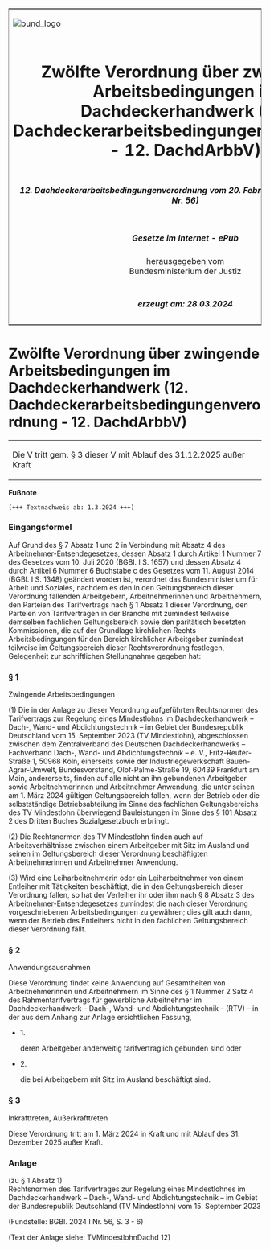 <span id="DECKBLATT.html"></span>

<table border="0" frame="border" width="100%">

<tr valign="top">

<td align="left">

![bund\_logo](BfJ_2021_Web_de_de.gif)

</td>

<td align="right">

 

</td>

</tr>

<tr align="center" valign="middle">

<td colspan="2">

# Zwölfte Verordnung über zwingende Arbeitsbedingungen im Dachdeckerhandwerk (12. Dachdeckerarbeitsbedingungenverordnung - 12. DachdArbbV)

</td>

</tr>

<tr align="center" valign="middle">

<td colspan="2">

##### 12\. Dachdeckerarbeitsbedingungenverordnung vom 20. Februar 2024 (BGBl. 2024 I Nr. 56)

</td>

</tr>

<tr align="center" valign="middle">

<td colspan="2">

  
  

##### Gesetze im Internet - ePub  
  
herausgegeben vom  
Bundesministerium der Justiz

</td>

</tr>

<tr align="center" valign="bottom">

<td colspan="2">

  
  

##### erzeugt am: 28.03.2024

</td>

</tr>

</table>

<span id="BJNR0380A0024.html"></span>

# Zwölfte Verordnung über zwingende Arbeitsbedingungen im Dachdeckerhandwerk (12. Dachdeckerarbeitsbedingungenverordnung - 12. DachdArbbV)

<div>

<div class="jnhtml">

<table width="100%">

<colgroup>

<col width="10%">

</col>

<col width="90%">

</col>

</colgroup>

<tr>

<td class="StandkommentarAufh" colspan="2">

Die V tritt gem. § 3 dieser V mit Ablauf des 31.12.2025 außer Kraft

</div>

</div>

</td>

</tr>

</table>

</div>

</div>

<div>

  
**Fußnote**

<div class="jnhtml">

<div>

<div class="jurAbsatz">

  

    (+++ Textnachweis ab: 1.3.2024 +++) 

</div>

</div>

</div>

</div>

<span id="BJNR0380A0024BJNE000100000.html"></span>

### Eingangsformel  

<div>

<div class="jnhtml">

<div>

<div class="jurAbsatz">

Auf Grund des § 7 Absatz 1 und 2 in Verbindung mit Absatz 4 des
Arbeitnehmer-Entsendegesetzes, dessen Absatz 1 durch Artikel 1 Nummer 7
des Gesetzes vom 10. Juli 2020 (BGBl. I S. 1657) und dessen Absatz 4
durch Artikel 6 Nummer 6 Buchstabe c des Gesetzes vom 11. August 2014
(BGBl. I S. 1348) geändert worden ist, verordnet das Bundesministerium
für Arbeit und Soziales, nachdem es den in den Geltungsbereich dieser
Verordnung fallenden Arbeitgebern, Arbeitnehmerinnen und Arbeitnehmern,
den Parteien des Tarifvertrags nach § 1 Absatz 1 dieser Verordnung, den
Parteien von Tarifverträgen in der Branche mit zumindest teilweise
demselben fachlichen Geltungsbereich sowie den paritätisch besetzten
Kommissionen, die auf der Grundlage kirchlichen Rechts
Arbeitsbedingungen für den Bereich kirchlicher Arbeitgeber zumindest
teilweise im Geltungsbereich dieser Rechtsverordnung festlegen,
Gelegenheit zur schriftlichen Stellungnahme gegeben hat:

</div>

</div>

</div>

</div>

<span id="BJNR0380A0024BJNE000200000.html"></span>

### § 1  
Zwingende Arbeitsbedingungen

<div>

<div class="jnhtml">

<div>

<div class="jurAbsatz">

(1) Die in der Anlage zu dieser Verordnung aufgeführten Rechtsnormen des
Tarifvertrags zur Regelung eines Mindestlohns im Dachdeckerhandwerk –
Dach-, Wand- und Abdichtungstechnik – im Gebiet der Bundesrepublik
Deutschland vom 15. September 2023 (TV Mindestlohn), abgeschlossen
zwischen dem Zentralverband des Deutschen Dachdeckerhandwerks –
Fachverband Dach-, Wand- und Abdichtungstechnik – e. V.,
Fritz-Reuter-Straße 1, 50968 Köln, einerseits sowie der
Industriegewerkschaft Bauen-Agrar-Umwelt, Bundesvorstand,
<span style="white-space: nowrap">Olof-Palme-</span>Straße 19, 60439
Frankfurt am Main, andererseits, finden auf alle nicht an ihn gebundenen
Arbeitgeber sowie Arbeitnehmerinnen und Arbeitnehmer Anwendung, die
unter seinen am 1. März 2024 gültigen Geltungsbereich fallen, wenn der
Betrieb oder die selbstständige Betriebsabteilung im Sinne des
fachlichen Geltungsbereichs des TV Mindestlohn überwiegend Bauleistungen
im Sinne des § 101 Absatz 2 des Dritten Buches Sozialgesetzbuch
erbringt.

</div>

<div class="jurAbsatz">

(2) Die Rechtsnormen des TV Mindestlohn finden auch auf
Arbeitsverhältnisse zwischen einem Arbeitgeber mit Sitz im Ausland und
seinen im Geltungsbereich dieser Verordnung beschäftigten
Arbeitnehmerinnen und Arbeitnehmer Anwendung.

</div>

<div class="jurAbsatz">

(3) Wird eine Leiharbeitnehmerin oder ein Leiharbeitnehmer von einem
Entleiher mit Tätigkeiten beschäftigt, die in den Geltungsbereich dieser
Verordnung fallen, so hat der Verleiher ihr oder ihm nach § 8 Absatz 3
des Arbeitnehmer-Entsendegesetzes zumindest die nach dieser Verordnung
vorgeschriebenen Arbeitsbedingungen zu gewähren; dies gilt auch dann,
wenn der Betrieb des Entleihers nicht in den fachlichen Geltungsbereich
dieser Verordnung fällt.

</div>

</div>

</div>

</div>

<span id="BJNR0380A0024BJNE000300000.html"></span>

### § 2  
Anwendungsausnahmen

<div>

<div class="jnhtml">

<div>

<div class="jurAbsatz">

Diese Verordnung findet keine Anwendung auf Gesamtheiten von
Arbeitnehmerinnen und Arbeitnehmern im Sinne des § 1 Nummer 2 Satz 4 des
Rahmentarifvertrags für gewerbliche Arbeitnehmer im Dachdeckerhandwerk –
Dach-, Wand- und Abdichtungstechnik – (RTV) – in der aus dem Anhang zur
Anlage ersichtlichen Fassung,

  - 1\.
    
    <div>
    
    deren Arbeitgeber anderweitig tarifvertraglich gebunden sind oder
    
    </div>

  - 2\.
    
    <div>
    
    die bei Arbeitgebern mit Sitz im Ausland beschäftigt sind.
    
    </div>

</div>

</div>

</div>

</div>

<span id="BJNR0380A0024BJNE000400000.html"></span>

### § 3  
Inkrafttreten, Außerkrafttreten

<div>

<div class="jnhtml">

<div>

<div class="jurAbsatz">

Diese Verordnung tritt am 1. März 2024 in Kraft und mit Ablauf des 31.
Dezember 2025 außer Kraft.

</div>

</div>

</div>

</div>

<span id="BJNR0380A0024BJNE000500000.html"></span>

### Anlage  
(zu § 1 Absatz 1)  
Rechtsnormen des Tarifvertrages zur Regelung eines Mindestlohnes im Dachdeckerhandwerk – Dach-, Wand- und Abdichtungstechnik – im Gebiet der Bundesrepublik Deutschland (TV Mindestlohn) vom 15. September 2023

<div>

<div class="jnhtml">

<div>

<div class="jurAbsatz">

<div class="kommentar_Fundstelle">

(Fundstelle: BGBl. 2024 I Nr. 56, S. 3 - 6)  
  
(Text der Anlage siehe: TVMindestlohnDachd 12)

</div>

</div>

</div>

</div>

</div>
